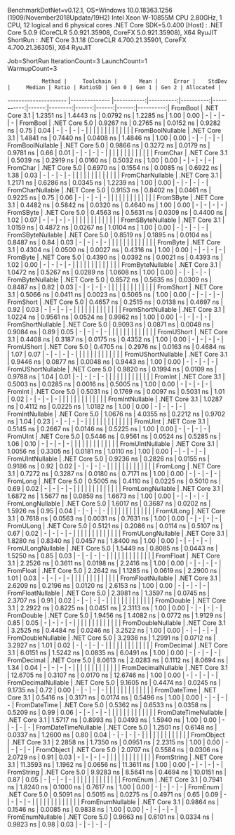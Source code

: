 
BenchmarkDotNet=v0.12.1, OS=Windows 10.0.18363.1256 (1909/November2018Update/19H2)
Intel Xeon W-10855M CPU 2.80GHz, 1 CPU, 12 logical and 6 physical cores
.NET Core SDK=5.0.400
  [Host]   : .NET Core 5.0.9 (CoreCLR 5.0.921.35908, CoreFX 5.0.921.35908), X64 RyuJIT
  ShortRun : .NET Core 3.1.18 (CoreCLR 4.700.21.35901, CoreFX 4.700.21.36305), X64 RyuJIT

Job=ShortRun  IterationCount=3  LaunchCount=1  
WarmupCount=3  

               Method |     Toolchain |       Mean |     Error |    StdDev |     Median | Ratio | RatioSD | Gen 0 | Gen 1 | Gen 2 | Allocated |
--------------------- |-------------- |-----------:|----------:|----------:|-----------:|------:|--------:|------:|------:|------:|----------:|
             FromBool | .NET Core 3.1 |  1.2351 ns | 1.4443 ns | 0.0792 ns |  1.2285 ns |  1.00 |    0.00 |     - |     - |     - |         - |
             FromBool | .NET Core 5.0 |  0.9267 ns | 0.2765 ns | 0.0152 ns |  0.9282 ns |  0.75 |    0.04 |     - |     - |     - |         - |
                      |               |            |           |           |            |       |         |       |       |       |           |
     FromBoolNullable | .NET Core 3.1 |  1.4841 ns | 0.7440 ns | 0.0408 ns |  1.4846 ns |  1.00 |    0.00 |     - |     - |     - |         - |
     FromBoolNullable | .NET Core 5.0 |  0.9866 ns | 0.3272 ns | 0.0179 ns |  0.9781 ns |  0.66 |    0.01 |     - |     - |     - |         - |
                      |               |            |           |           |            |       |         |       |       |       |           |
             FromChar | .NET Core 3.1 |  0.5039 ns | 0.2919 ns | 0.0160 ns |  0.5032 ns |  1.00 |    0.00 |     - |     - |     - |         - |
             FromChar | .NET Core 5.0 |  0.6970 ns | 0.1554 ns | 0.0085 ns |  0.6922 ns |  1.38 |    0.03 |     - |     - |     - |         - |
                      |               |            |           |           |            |       |         |       |       |       |           |
     FromCharNullable | .NET Core 3.1 |  1.2171 ns | 0.6286 ns | 0.0345 ns |  1.2239 ns |  1.00 |    0.00 |     - |     - |     - |         - |
     FromCharNullable | .NET Core 5.0 |  0.9153 ns | 0.8402 ns | 0.0461 ns |  0.9225 ns |  0.75 |    0.06 |     - |     - |     - |         - |
                      |               |            |           |           |            |       |         |       |       |       |           |
            FromSByte | .NET Core 3.1 |  0.4482 ns | 0.5842 ns | 0.0320 ns |  0.4640 ns |  1.00 |    0.00 |     - |     - |     - |         - |
            FromSByte | .NET Core 5.0 |  0.4563 ns | 0.5631 ns | 0.0309 ns |  0.4400 ns |  1.02 |    0.07 |     - |     - |     - |         - |
                      |               |            |           |           |            |       |         |       |       |       |           |
    FromSByteNullable | .NET Core 3.1 |  1.0159 ns | 0.4872 ns | 0.0267 ns |  1.0104 ns |  1.00 |    0.00 |     - |     - |     - |         - |
    FromSByteNullable | .NET Core 5.0 |  0.8519 ns | 0.1895 ns | 0.0104 ns |  0.8487 ns |  0.84 |    0.03 |     - |     - |     - |         - |
                      |               |            |           |           |            |       |         |       |       |       |           |
             FromByte | .NET Core 3.1 |  0.4304 ns | 0.0500 ns | 0.0027 ns |  0.4316 ns |  1.00 |    0.00 |     - |     - |     - |         - |
             FromByte | .NET Core 5.0 |  0.4390 ns | 0.0392 ns | 0.0021 ns |  0.4393 ns |  1.02 |    0.00 |     - |     - |     - |         - |
                      |               |            |           |           |            |       |         |       |       |       |           |
     FromByteNullable | .NET Core 3.1 |  1.0472 ns | 0.5267 ns | 0.0289 ns |  1.0608 ns |  1.00 |    0.00 |     - |     - |     - |         - |
     FromByteNullable | .NET Core 5.0 |  0.8572 ns | 0.5635 ns | 0.0309 ns |  0.8487 ns |  0.82 |    0.03 |     - |     - |     - |         - |
                      |               |            |           |           |            |       |         |       |       |       |           |
            FromShort | .NET Core 3.1 |  0.5066 ns | 0.0411 ns | 0.0023 ns |  0.5065 ns |  1.00 |    0.00 |     - |     - |     - |         - |
            FromShort | .NET Core 5.0 |  0.4657 ns | 0.2515 ns | 0.0138 ns |  0.4697 ns |  0.92 |    0.03 |     - |     - |     - |         - |
                      |               |            |           |           |            |       |         |       |       |       |           |
    FromShortNullable | .NET Core 3.1 |  1.0224 ns | 0.9561 ns | 0.0524 ns |  0.9962 ns |  1.00 |    0.00 |     - |     - |     - |         - |
    FromShortNullable | .NET Core 5.0 |  0.9093 ns | 0.0871 ns | 0.0048 ns |  0.9084 ns |  0.89 |    0.05 |     - |     - |     - |         - |
                      |               |            |           |           |            |       |         |       |       |       |           |
           FromUShort | .NET Core 3.1 |  0.4408 ns | 0.3187 ns | 0.0175 ns |  0.4352 ns |  1.00 |    0.00 |     - |     - |     - |         - |
           FromUShort | .NET Core 5.0 |  0.4705 ns | 0.2976 ns | 0.0163 ns |  0.4684 ns |  1.07 |    0.07 |     - |     - |     - |         - |
                      |               |            |           |           |            |       |         |       |       |       |           |
   FromUShortNullable | .NET Core 3.1 |  0.9446 ns | 0.0877 ns | 0.0048 ns |  0.9443 ns |  1.00 |    0.00 |     - |     - |     - |         - |
   FromUShortNullable | .NET Core 5.0 |  0.9820 ns | 0.1994 ns | 0.0109 ns |  0.9788 ns |  1.04 |    0.01 |     - |     - |     - |         - |
                      |               |            |           |           |            |       |         |       |       |       |           |
              FromInt | .NET Core 3.1 |  0.5003 ns | 0.0285 ns | 0.0016 ns |  0.5005 ns |  1.00 |    0.00 |     - |     - |     - |         - |
              FromInt | .NET Core 5.0 |  0.5031 ns | 0.1769 ns | 0.0097 ns |  0.5031 ns |  1.01 |    0.02 |     - |     - |     - |         - |
                      |               |            |           |           |            |       |         |       |       |       |           |
      FromIntNullable | .NET Core 3.1 |  1.0287 ns | 0.4112 ns | 0.0225 ns |  1.0182 ns |  1.00 |    0.00 |     - |     - |     - |         - |
      FromIntNullable | .NET Core 5.0 |  1.0676 ns | 4.0355 ns | 0.2212 ns |  0.9702 ns |  1.04 |    0.23 |     - |     - |     - |         - |
                      |               |            |           |           |            |       |         |       |       |       |           |
             FromUInt | .NET Core 3.1 |  0.5145 ns | 0.2667 ns | 0.0146 ns |  0.5225 ns |  1.00 |    0.00 |     - |     - |     - |         - |
             FromUInt | .NET Core 5.0 |  0.5446 ns | 0.9561 ns | 0.0524 ns |  0.5285 ns |  1.06 |    0.10 |     - |     - |     - |         - |
                      |               |            |           |           |            |       |         |       |       |       |           |
     FromUIntNullable | .NET Core 3.1 |  1.0056 ns | 0.3305 ns | 0.0181 ns |  1.0110 ns |  1.00 |    0.00 |     - |     - |     - |         - |
     FromUIntNullable | .NET Core 5.0 |  0.9236 ns | 0.2826 ns | 0.0155 ns |  0.9186 ns |  0.92 |    0.02 |     - |     - |     - |         - |
                      |               |            |           |           |            |       |         |       |       |       |           |
             FromLong | .NET Core 3.1 |  0.7272 ns | 0.3287 ns | 0.0180 ns |  0.7171 ns |  1.00 |    0.00 |     - |     - |     - |         - |
             FromLong | .NET Core 5.0 |  0.5005 ns | 0.4110 ns | 0.0225 ns |  0.5010 ns |  0.69 |    0.02 |     - |     - |     - |         - |
                      |               |            |           |           |            |       |         |       |       |       |           |
     FromLongNullable | .NET Core 3.1 |  1.6872 ns | 1.5677 ns | 0.0859 ns |  1.6673 ns |  1.00 |    0.00 |     - |     - |     - |         - |
     FromLongNullable | .NET Core 5.0 |  1.6017 ns | 0.3687 ns | 0.0202 ns |  1.5926 ns |  0.95 |    0.04 |     - |     - |     - |         - |
                      |               |            |           |           |            |       |         |       |       |       |           |
            FromULong | .NET Core 3.1 |  0.7618 ns | 0.0563 ns | 0.0031 ns |  0.7631 ns |  1.00 |    0.00 |     - |     - |     - |         - |
            FromULong | .NET Core 5.0 |  0.5121 ns | 0.2086 ns | 0.0114 ns |  0.5107 ns |  0.67 |    0.02 |     - |     - |     - |         - |
                      |               |            |           |           |            |       |         |       |       |       |           |
    FromULongNullable | .NET Core 3.1 |  1.8280 ns | 0.8340 ns | 0.0457 ns |  1.8400 ns |  1.00 |    0.00 |     - |     - |     - |         - |
    FromULongNullable | .NET Core 5.0 |  1.5449 ns | 0.8085 ns | 0.0443 ns |  1.5250 ns |  0.85 |    0.03 |     - |     - |     - |         - |
                      |               |            |           |           |            |       |         |       |       |       |           |
            FromFloat | .NET Core 3.1 |  2.2526 ns | 0.3611 ns | 0.0198 ns |  2.2416 ns |  1.00 |    0.00 |     - |     - |     - |         - |
            FromFloat | .NET Core 5.0 |  2.2642 ns | 1.1285 ns | 0.0619 ns |  2.2900 ns |  1.01 |    0.03 |     - |     - |     - |         - |
                      |               |            |           |           |            |       |         |       |       |       |           |
    FromFloatNullable | .NET Core 3.1 |  2.6209 ns | 0.2196 ns | 0.0120 ns |  2.6153 ns |  1.00 |    0.00 |     - |     - |     - |         - |
    FromFloatNullable | .NET Core 5.0 |  2.3981 ns | 1.3597 ns | 0.0745 ns |  2.3707 ns |  0.91 |    0.02 |     - |     - |     - |         - |
                      |               |            |           |           |            |       |         |       |       |       |           |
           FromDouble | .NET Core 3.1 |  2.2922 ns | 0.8225 ns | 0.0451 ns |  2.3113 ns |  1.00 |    0.00 |     - |     - |     - |         - |
           FromDouble | .NET Core 5.0 |  1.9456 ns | 1.4082 ns | 0.0772 ns |  1.9129 ns |  0.85 |    0.05 |     - |     - |     - |         - |
                      |               |            |           |           |            |       |         |       |       |       |           |
   FromDoubleNullable | .NET Core 3.1 |  3.2525 ns | 0.4484 ns | 0.0246 ns |  3.2522 ns |  1.00 |    0.00 |     - |     - |     - |         - |
   FromDoubleNullable | .NET Core 5.0 |  3.2936 ns | 1.2991 ns | 0.0712 ns |  3.2927 ns |  1.01 |    0.02 |     - |     - |     - |         - |
                      |               |            |           |           |            |       |         |       |       |       |           |
          FromDecimal | .NET Core 3.1 |  6.0151 ns | 1.5242 ns | 0.0835 ns |  6.0491 ns |  1.00 |    0.00 |     - |     - |     - |         - |
          FromDecimal | .NET Core 5.0 |  8.0613 ns | 2.0283 ns | 0.1112 ns |  8.0694 ns |  1.34 |    0.04 |     - |     - |     - |         - |
                      |               |            |           |           |            |       |         |       |       |       |           |
  FromDecimalNullable | .NET Core 3.1 | 12.6705 ns | 0.3107 ns | 0.0170 ns | 12.6746 ns |  1.00 |    0.00 |     - |     - |     - |         - |
  FromDecimalNullable | .NET Core 5.0 |  9.1605 ns | 0.4474 ns | 0.0245 ns |  9.1735 ns |  0.72 |    0.00 |     - |     - |     - |         - |
                      |               |            |           |           |            |       |         |       |       |       |           |
         FromDateTime | .NET Core 3.1 |  0.5416 ns | 0.3171 ns | 0.0174 ns |  0.5496 ns |  1.00 |    0.00 |     - |     - |     - |         - |
         FromDateTime | .NET Core 5.0 |  0.5362 ns | 0.6533 ns | 0.0358 ns |  0.5209 ns |  0.99 |    0.06 |     - |     - |     - |         - |
                      |               |            |           |           |            |       |         |       |       |       |           |
 FromDateTimeNullable | .NET Core 3.1 |  1.5717 ns | 0.8993 ns | 0.0493 ns |  1.5940 ns |  1.00 |    0.00 |     - |     - |     - |         - |
 FromDateTimeNullable | .NET Core 5.0 |  1.2501 ns | 0.6148 ns | 0.0337 ns |  1.2600 ns |  0.80 |    0.04 |     - |     - |     - |         - |
                      |               |            |           |           |            |       |         |       |       |       |           |
           FromObject | .NET Core 3.1 |  2.2858 ns | 1.7350 ns | 0.0951 ns |  2.2315 ns |  1.00 |    0.00 |     - |     - |     - |         - |
           FromObject | .NET Core 5.0 |  2.0707 ns | 0.5584 ns | 0.0306 ns |  2.0729 ns |  0.91 |    0.03 |     - |     - |     - |         - |
                      |               |            |           |           |            |       |         |       |       |       |           |
           FromString | .NET Core 3.1 | 11.3593 ns | 1.1962 ns | 0.0656 ns | 11.3611 ns |  1.00 |    0.00 |     - |     - |     - |         - |
           FromString | .NET Core 5.0 |  9.9283 ns | 8.5641 ns | 0.4694 ns | 10.0151 ns |  0.87 |    0.05 |     - |     - |     - |         - |
                      |               |            |           |           |            |       |         |       |       |       |           |
             FromEnum | .NET Core 3.1 |  0.7941 ns | 1.8240 ns | 0.1000 ns |  0.7617 ns |  1.00 |    0.00 |     - |     - |     - |         - |
             FromEnum | .NET Core 5.0 |  0.5091 ns | 0.5015 ns | 0.0275 ns |  0.4971 ns |  0.65 |    0.09 |     - |     - |     - |         - |
                      |               |            |           |           |            |       |         |       |       |       |           |
     FromEnumNullable | .NET Core 3.1 |  0.9864 ns | 0.1546 ns | 0.0085 ns |  0.9838 ns |  1.00 |    0.00 |     - |     - |     - |         - |
     FromEnumNullable | .NET Core 5.0 |  0.9663 ns | 0.6101 ns | 0.0334 ns |  0.9823 ns |  0.98 |    0.03 |     - |     - |     - |         - |

